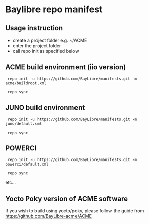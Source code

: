 # Baylibre repo manifest

## Usage instruction ##

* create a project folder  e.g. ~/ACME
* enter the project folder
* call repo init as specified below

## ACME build environment (iio version)

` repo init -u https://github.com/BayLibre/manifests.git -m acme/buildroot.xml`

` repo sync`

## JUNO build environment

` repo init -u https://github.com/BayLibre/manifests.git -m juno/default.xml`

` repo sync`

## POWERCI

` repo init -u https://github.com/BayLibre/manifests.git -m powerci/default.xml`

` repo sync`

etc...

## Yocto Poky version of ACME software ##

If you wish to build using yocto/poky, please follow the guide from
https://github.com/BayLibre-acme/ACME
